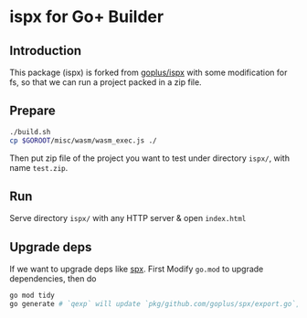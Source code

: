 # ispx for Go+ Builder

## Introduction

This package (ispx) is forked from [goplus/ispx](https://github.com/goplus/ispx) with some modification for fs, so that we can run a project packed in a zip file.

## Prepare

```sh
./build.sh
cp $GOROOT/misc/wasm/wasm_exec.js ./
```

Then put zip file of the project you want to test under directory `ispx/`, with name `test.zip`.

## Run

Serve directory `ispx/` with any HTTP server & open `index.html`

## Upgrade deps

If we want to upgrade deps like [spx](https://github.com/goplus/spx). First Modify `go.mod` to upgrade dependencies, then do

```sh
go mod tidy
go generate # `qexp` will update `pkg/github.com/goplus/spx/export.go`, see detail in `main.go` (`//go:generate qexp ...`)
```
